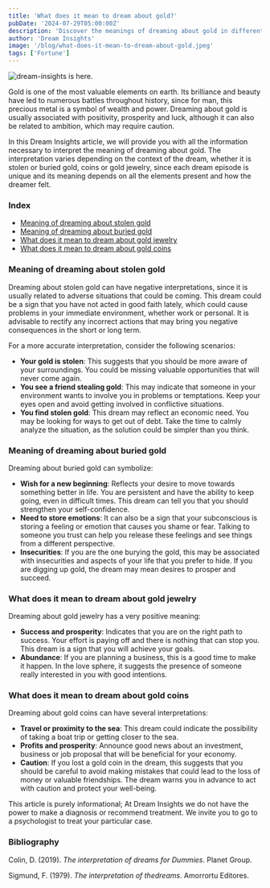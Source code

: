 ```yaml
---
title: 'What does it mean to dream about gold?'
pubDate: '2024-07-29T05:00:00Z'
description: 'Discover the meanings of dreaming about gold in different contexts, from stolen gold to jewelry and gold coins.'
author: 'Dream Insights'
image: '/blog/what-does-it-mean-to-dream-about-gold.jpeg'
tags: ['Fortune']
---
```


![dream-insights is here.](/blog/what-does-it-mean-to-dream-about-gold.jpeg)



Gold is one of the most valuable elements on earth. Its brilliance and beauty have led to numerous battles throughout history, since for man, this precious metal is a symbol of wealth and power. Dreaming about gold is usually associated with positivity, prosperity and luck, although it can also be related to ambition, which may require caution.

In this Dream Insights article, we will provide you with all the information necessary to interpret the meaning of dreaming about gold. The interpretation varies depending on the context of the dream, whether it is stolen or buried gold, coins or gold jewelry, since each dream episode is unique and its meaning depends on all the elements present and how the dreamer felt.


### Index

- [Meaning of dreaming about stolen gold](#meaning-of-dreaming-about-stolen-gold)
- [Meaning of dreaming about buried gold](#meaning-of-dreaming-about-buried-gold)
- [What does it mean to dream about gold jewelry](#what-does-it-mean-to-dream-about-gold-jewelry)
- [What does it mean to dream about gold coins](#what-does-it-mean-to-dream-about-gold-coins)

### Meaning of dreaming about stolen gold

Dreaming about stolen gold can have negative interpretations, since it is usually related to adverse situations that could be coming. This dream could be a sign that you have not acted in good faith lately, which could cause problems in your immediate environment, whether work or personal. It is advisable to rectify any incorrect actions that may bring you negative consequences in the short or long term.

For a more accurate interpretation, consider the following scenarios:

- **Your gold is stolen**: This suggests that you should be more aware of your surroundings. You could be missing valuable opportunities that will never come again.
- **You see a friend stealing gold**: This may indicate that someone in your environment wants to involve you in problems or temptations. Keep your eyes open and avoid getting involved in conflictive situations.
- **You find stolen gold**: This dream may reflect an economic need. You may be looking for ways to get out of debt. Take the time to calmly analyze the situation, as the solution could be simpler than you think.

### Meaning of dreaming about buried gold

Dreaming about buried gold can symbolize:

- **Wish for a new beginning**: Reflects your desire to move towards something better in life. You are persistent and have the ability to keep going, even in difficult times. This dream can tell you that you should strengthen your self-confidence.
- **Need to store emotions**: It can also be a sign that your subconscious is storing a feeling or emotion that causes you shame or fear. Talking to someone you trust can help you release these feelings and see things from a different perspective.
- **Insecurities**: If you are the one burying the gold, this may be associated with insecurities and aspects of your life that you prefer to hide. If you are digging up gold, the dream may mean desires to prosper and succeed.

### What does it mean to dream about gold jewelry

Dreaming about gold jewelry has a very positive meaning:

- **Success and prosperity**: Indicates that you are on the right path to success. Your effort is paying off and there is nothing that can stop you. This dream is a sign that you will achieve your goals.
- **Abundance**: If you are planning a business, this is a good time to make it happen. In the love sphere, it suggests the presence of someone really interested in you with good intentions. 

### What does it mean to dream about gold coins

Dreaming about gold coins can have several interpretations:

- **Travel or proximity to the sea**: This dream could indicate the possibility of taking a boat trip or getting closer to the sea.
- **Profits and prosperity**: Announce good news about an investment, business or job proposal that will be beneficial for your economy.
- **Caution**: If you lost a gold coin in the dream, this suggests that you should be careful to avoid making mistakes that could lead to the loss of money or valuable friendships. The dream warns you in advance to act with caution and protect your well-being.

This article is purely informational; At Dream Insights we do not have the power to make a diagnosis or recommend treatment. We invite you to go to a psychologist to treat your particular case.


### Bibliography

Colin, D. (2019). *The interpretation of dreams for Dummies*. Planet Group.

Sigmund, F. (1979). *The interpretation of thedreams*. Amorrortu Editores.